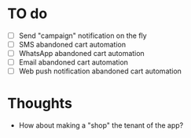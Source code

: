 # TO do
- [ ] Send "campaign" notification on the fly
- [ ] SMS abandoned cart automation
- [ ] WhatsApp abandoned cart automation
- [ ] Email abandoned cart automation
- [ ] Web push notification abandoned cart automation

# Thoughts

- How about making a "shop" the tenant of the app?
